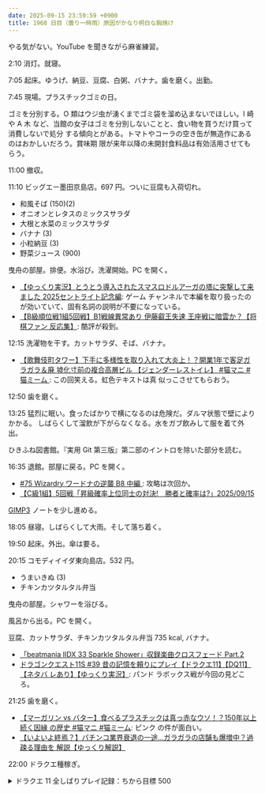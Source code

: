 ```yaml
---
date: 2025-09-15 23:59:59 +0900
title: 1968 日目（曇り一時雨）原因がかなり明白な胸焼け
---
```


やる気がない。YouTube を聞きながら麻雀練習。

2:10 消灯。就寝。

7:05 起床。ゆうげ、納豆、豆腐、白粥、バナナ。歯を磨く。出勤。

7:45 現場。プラスチックゴミの日。

ゴミを分別する。O 類はウジ虫が湧くまでゴミ袋を溜め込まないでほしい。I 崎や A 木
など、当館の女子はゴミを分別しないことと、食い物を買うだけ買って消費しないで処分
する傾向とがある。トマトやコーラの空き缶が無造作にあるのはおかしいだろう。賞味期
限が来年以降の未開封食料品は有効活用させてもらう。

11:00 撤収。

11:10 ビッグエー墨田京島店。697 円。ついに豆腐も入荷切れ。

* 和風そば (150)(2)
* オニオンとレタスのミックスサラダ
* 大根と水菜のミックスサラダ
* バナナ (3)
* 小粒納豆 (3)
* 野菜ジュース (900)

曳舟の部屋。排便。水浴び。洗濯開始。PC を開く。

* [【ゆっくり実況】とうとう導入されたスマスロドルアーガの塔に突撃して来ました
  2025セントライト記念編](https://www.youtube.com/watch?v=tvbYIrzY6dE): ゲーム
  チャンネルで本編を取り扱ったのが効いていて、固有名詞の説明が不要になっている。
* [【B級順位戦1組5回戦】B1戦線異常あり 伊藤叡王失速 王座戦に暗雲か？【将棋ファン
  反応集】](https://www.youtube.com/watch?v=D6bFqcCQtag): 酷評が殺到。

12:15 洗濯物を干す。カットサラダ、そば、バナナ。

* [【歌舞伎町タワー】下手に多様性を取り入れて大炎上！？開業1年で客足ガラガラ＆廃
  墟化寸前の複合高層ビル 【ジェンダーレストイレ】 #猫マニ #猫ミーム
  ](https://www.youtube.com/watch?v=MW48gHlqysQ): この回笑える。虹色テキストは真
  似っこさせてもらおう。

12:50 歯を磨く。

13:25 猛烈に眠い。食ったばかりで横になるのは危険だ。ダルマ状態で壁によりかかる。
しばらくして溜飲が下がらなくなる。水をガブ飲みして服を着て外出。

ひきふね図書館。『実用 Git 第三版』第二部のイントロを除いた部分を読む。

16:35 退館。部屋に戻る。PC を開く。

* [#75 Wizardry ワードナの逆襲 B8 中編
  ](https://www.youtube.com/watch?v=qyiE9w5QcwQ): 攻略は次回か。
* [【C級1組】5回戦「昇級確率上位同士の対決!　勝者と確率は?」2025/09/15
  ](https://www.youtube.com/watch?v=AWtl_tSkL5Y)

[GIMP3] ノートを少し進める。

18:05 昼寝。しばらくして大雨。そして落ち着く。

19:50 起床。外出。傘は要る。

20:15 コモディイイダ東向島店。532 円。

* うまいきぬ (3)
* チキンカツタルタル弁当

曳舟の部屋。シャワーを浴びる。

風呂から出る。PC を開く。

豆腐、カットサラダ、チキンカツタルタル弁当 735 kcal, バナナ。

* [「beatmania IIDX 33 Sparkle Shower」収録楽曲クロスフェード Part.2
  ](https://www.youtube.com/watch?v=EpishkRb0OY)
* [ドラゴンクエスト11S #39 昔の記憶を頼りにプレイ【ドラクエ11】【DQ11】【ネタバ
  レあり】【ゆっくり実況】](https://www.youtube.com/watch?v=9nsbCuHi1T8): パンド
  ラボックス戦が今回の見どころ。

21:25 歯を磨く。

* [【マーガリン vs バター】食べるプラスチックは真っ赤なウソ！？150年以上続く因縁
  の歴史 #猫マニ #猫ミーム](https://www.youtube.com/watch?v=-tJmkmpl8lQ): ピンク
  の件が面白い。
* [【いよいよ終焉？】パチンコ業界衰退の一途…ガラガラの店舗も爆増中？過疎る理由を
  解説【ゆっくり解説】](https://www.youtube.com/watch?v=ANhX-sTEg2g)

22:00 ドラクエ種稼ぎ。

<details><summary>ドラクエ 11 全しばりプレイ記録：ちから目標 500</summary>
<p>名もなき島でブラウニー狩り。カミュのちからが 500 に到達。続いてグレイグも 500 に到達。
時間が少し余ったので主人公のぶんも増やす。現在 460 くらい。</p>
</details>

[GIMP3]: <https://docs.gimp.org/3.0/en/>
